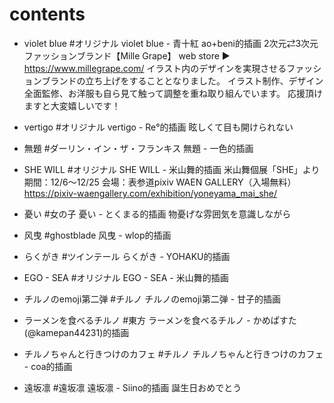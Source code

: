 # contents

- violet blue
#オリジナル violet blue - 青十紅 ao+beni的插画
2次元⇄3次元ファッションブランド【Mille Grape】
web store ▶︎ https://www.millegrape.com/
イラスト内のデザインを実現させるファッションブランドの立ち上げをすることとなりました。
イラスト制作、デザイン全面監修、お洋服も自ら見て触って調整を重ね取り組んでいます。
応援頂けますと大変嬉しいです！

- vertigo
#オリジナル vertigo - Re°的插画
眩しくて目も開けられない

- 無題
#ダーリン・イン・ザ・フランキス 無題 - 一色的插画

- SHE WILL
#オリジナル SHE WILL - 米山舞的插画
米山舞個展「SHE」より
期間：12/6〜12/25
会場：表参道pixiv WAEN GALLERY（入場無料）
https://pixiv-waengallery.com/exhibition/yoneyama_mai_she/

- 憂い
#女の子 憂い - とくまる的插画
物憂げな雰囲気を意識しながら

- 风曳
#ghostblade 风曳 - wlop的插画

- らくがき
#ツインテール らくがき - YOHAKU的插画

- EGO - SEA
#オリジナル EGO - SEA - 米山舞的插画

- チルノのemoji第二弹
#チルノ チルノのemoji第二弹 - 甘子的插画

- ラーメンを食べるチルノ
#東方 ラーメンを食べるチルノ - かめぱすた(@kamepan44231)的插画

- チルノちゃんと行きつけのカフェ
#チルノ チルノちゃんと行きつけのカフェ - coa的插画

- 遠坂凛
#遠坂凛 遠坂凛 - Siino的插画
誕生日おめでとう